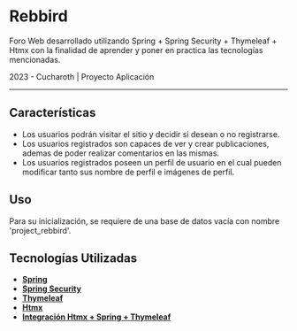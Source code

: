 # Rebbird

Foro Web desarrollado utilizando Spring + Spring Security + Thymeleaf + Htmx
con la finalidad de aprender y poner en practica las tecnologías mencionadas.

2023 - Cucharoth | Proyecto Aplicación

---

## Características

- Los usuarios podrán visitar el sitio y decidir si desean o no registrarse.
- Los usuarios registrados son capaces de ver y crear publicaciones, ademas de poder realizar comentarios en las mismas.
- Los usuarios registrados poseen un perfil de usuario en el cual pueden modificar tanto sus nombre de perfil e imágenes de perfil.

## Uso
Para su inicialización, se requiere de una base de datos vacía con nombre 'project_rebbird'.

## Tecnologías Utilizadas

- **[Spring](https://spring.io)**
- **[Spring Security](https://spring.io/projects/spring-security)**
- **[Thymeleaf](https://www.thymeleaf.org)**
- **[Htmx](https://htmx.org)**
- **[Integración Htmx + Spring + Thymeleaf](https://github.com/wimdeblauwe/htmx-spring-boot)**
